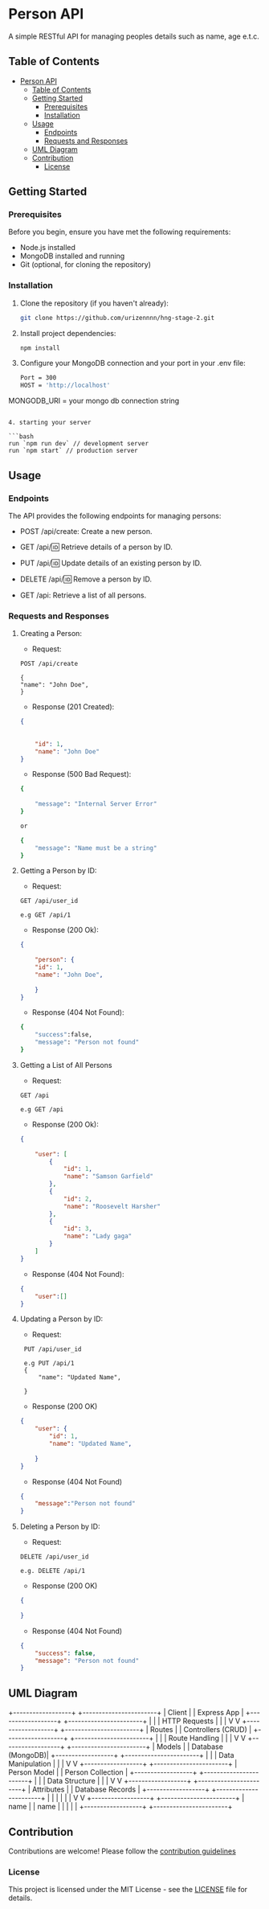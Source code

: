 # Person API

A simple RESTful API for managing peoples details such as name, age e.t.c.

## Table of Contents

- [Person API](#person-api)
  - [Table of Contents](#table-of-contents)
  - [Getting Started](#getting-started)
    - [Prerequisites](#prerequisites)
    - [Installation](#installation)
  - [Usage](#usage)
    - [Endpoints](#endpoints)
    - [Requests and Responses](#requests-and-responses)
  - [UML Diagram](#uml-diagram)
  - [Contribution](#contribution)
    - [License](#license)

## Getting Started

### Prerequisites

Before you begin, ensure you have met the following requirements:

- Node.js installed
- MongoDB installed and running
- Git (optional, for cloning the repository)

### Installation

1. Clone the repository (if you haven't already):

   ```bash
   git clone https://github.com/urizennnn/hng-stage-2.git
   
   ```

2. Install project dependencies:

   ```bash
   npm install

   ```

3. Configure your MongoDB connection and your port in your .env file:

   ```bash
   Port = 300
   HOST = 'http://localhost'
  MONGODB_URI = your mongo db connection string
   
   ```

4. starting your server

   ```bash
   run `npm run dev` // development server
   run `npm start` // production server
   ```

## Usage

### Endpoints

The API provides the following endpoints for managing persons:

- POST /api/create: Create a new person.

- GET /api/:id: Retrieve details of a person by ID.

- PUT /api/:id: Update details of an existing person by ID.

- DELETE /api/:id: Remove a person by ID.

- GET /api: Retrieve a list of all persons.

### Requests and Responses

1. Creating a Person:
   - Request:
  
    ```http
    POST /api/create
   
    {
    "name": "John Doe",
    }
   ```

   - Response (201 Created):

    ```json
    {
       
       
        "id": 1,
        "name": "John Doe"
    }

    ```

    - Response (500 Bad Request):

    ```bash
    {
      
        "message": "Internal Server Error"
    }

    or

    {
        "message": "Name must be a string"
    }

    ```

2. Getting a Person by ID:
   - Request:
  
    ```http
    GET /api/user_id

    e.g GET /api/1
    ```

    - Response (200 Ok):

    ```json
    {
       
        "person": {
        "id": 1,
        "name": "John Doe",
       
        }
    }

    ```

    - Response (404 Not Found):

    ```bash
    {
        "success":false,
        "message": "Person not found"
    }

    ```

3. Getting a List of All Persons
   - Request:
  
    ```http
    GET /api

    e.g GET /api
    ```

    - Response (200 Ok):

    ```json
    {
        
        "user": [
            {
                "id": 1,
                "name": "Samson Garfield"
            },
            {
                "id": 2,
                "name": "Roosevelt Harsher"
            },
            {
                "id": 3,
                "name": "Lady gaga"
            }
        ]
    }

    ```

    - Response (404 Not Found):

    ```json
    {
        "user":[]
    }

    ```

4. Updating a Person by ID:
   - Request:
  
   ```http
    PUT /api/user_id

    e.g PUT /api/1
    {
        "name": "Updated Name",
       
    }
    ```

   - Response (200 OK)

    ```json
    {
        "user": {
            "id": 1,
            "name": "Updated Name",
            
        }
    }

    ```

   - Response (404 Not Found)

    ```json
    {
        "message":"Person not found"
    }

    ```

5. Deleting a Person by ID:
   - Request:

    ```http
    DELETE /api/user_id

    e.g. DELETE /api/1
    ```

   - Response (200 OK)

    ```json
    {
       
    }
    ```

   - Response (404 Not Found)

    ```json
    {
        "success": false,
        "message": "Person not found"
    }

    ```




## UML Diagram
  +------------------+              +-----------------------+
    |      Client      |              |      Express App      |
    +------------------+              +-----------------------+
           |                               |
           | HTTP Requests                 |
           |                               |
           V                               V
    +------------------+              +-----------------------+
    |      Routes      |              |   Controllers (CRUD)  |
    +------------------+              +-----------------------+
           |                               |
           | Route Handling                |
           |                               |
           V                               V
    +------------------+              +-----------------------+
    |      Models      |              |      Database (MongoDB)|
    +------------------+              +-----------------------+
           |                               |
           | Data Manipulation             |
           |                               |
           V                               V
    +------------------+              +-----------------------+
    |   Person Model   |              |  Person Collection    |
    +------------------+              +-----------------------+
           |                               |
           | Data Structure                |
           |                               |
           V                               V
    +------------------+              +-----------------------+
    |     Attributes   |              |    Database Records   |
    +------------------+              +-----------------------+
           |                               |
           |                               |
           |                               |
           V                               V
    +------------------+              +-----------------------+
    |      name        |              |        name           |
    |                  |              |                       |
    +------------------+              +-----------------------+
## Contribution

Contributions are welcome! Please follow the [contribution guidelines](#contribution)

### License

This project is licensed under the MIT License - see the [LICENSE](#license) file for details.
